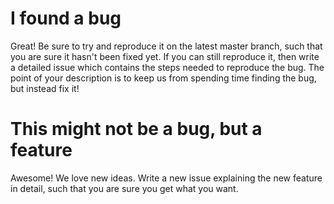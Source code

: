 # I found a bug
Great! Be sure to try and reproduce it on the latest master branch, such that you are sure it hasn't been fixed yet. If you can still reproduce it, then write a detailed issue which contains the steps needed to reproduce the bug. The point of your description is to keep us from spending time finding the bug, but instead fix it!

# This might not be a bug, but a feature
Awesome! We love new ideas. Write a new issue explaining the new feature in detail, such that you are sure you get what you want.
